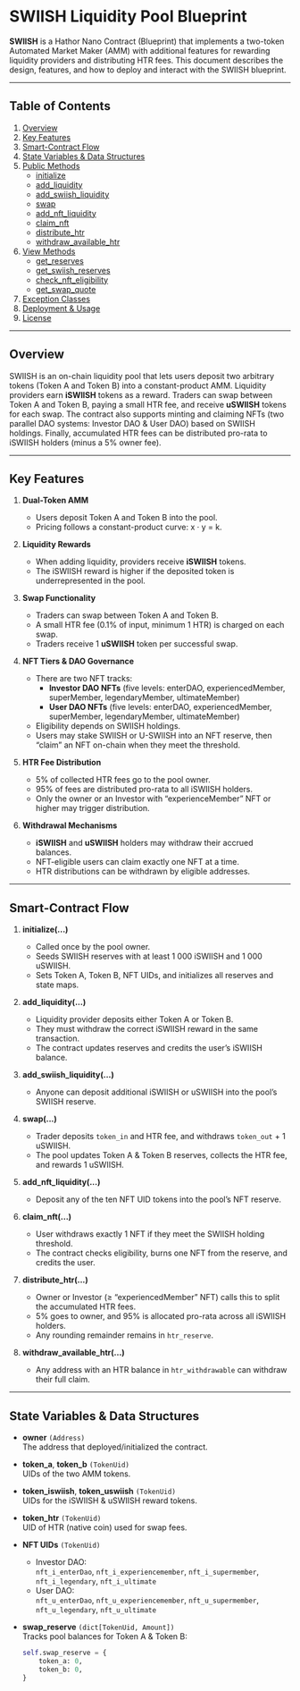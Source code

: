 # SWIISH Liquidity Pool Blueprint

**SWIISH** is a Hathor Nano Contract (Blueprint) that implements a two-token Automated Market Maker (AMM) with additional features for rewarding liquidity providers and distributing HTR fees. This document describes the design, features, and how to deploy and interact with the SWIISH blueprint.

---

## Table of Contents

1. [Overview](#overview)  
2. [Key Features](#key-features)  
3. [Smart-Contract Flow](#smart-contract-flow)  
4. [State Variables & Data Structures](#state-variables--data-structures)  
5. [Public Methods](#public-methods)  
   - [initialize](#initialize)  
   - [add_liquidity](#add_liquidity)  
   - [add_swiish_liquidity](#add_swiish_liquidity)  
   - [swap](#swap)  
   - [add_nft_liquidity](#add_nft_liquidity)  
   - [claim_nft](#claim_nft)  
   - [distribute_htr](#distribute_htr)  
   - [withdraw_available_htr](#withdraw_available_htr)  
6. [View Methods](#view-methods)  
   - [get_reserves](#get_reserves)  
   - [get_swiish_reserves](#get_swiish_reserves)  
   - [check_nft_eligibility](#check_nft_eligibility)  
   - [get_swap_quote](#get_swap_quote)  
7. [Exception Classes](#exception-classes)  
8. [Deployment & Usage](#deployment--usage)  
9. [License](#license)  

---

## Overview

SWIISH is an on-chain liquidity pool that lets users deposit two arbitrary tokens (Token A and Token B) into a constant-product AMM. Liquidity providers earn **iSWIISH** tokens as a reward. Traders can swap between Token A and Token B, paying a small HTR fee, and receive **uSWIISH** tokens for each swap. The contract also supports minting and claiming NFTs (two parallel DAO systems: Investor DAO & User DAO) based on SWIISH holdings. Finally, accumulated HTR fees can be distributed pro-rata to iSWIISH holders (minus a 5% owner fee).

---

## Key Features

1. **Dual-Token AMM**  
   - Users deposit Token A and Token B into the pool.  
   - Pricing follows a constant-product curve: x · y = k.  

2. **Liquidity Rewards**  
   - When adding liquidity, providers receive **iSWIISH** tokens.  
   - The iSWIISH reward is higher if the deposited token is underrepresented in the pool.  

3. **Swap Functionality**  
   - Traders can swap between Token A and Token B.  
   - A small HTR fee (0.1% of input, minimum 1 HTR) is charged on each swap.  
   - Traders receive 1 **uSWIISH** token per successful swap.  

4. **NFT Tiers & DAO Governance**  
   - There are two NFT tracks:  
     - **Investor DAO NFTs** (five levels: enterDAO, experiencedMember, superMember, legendaryMember, ultimateMember)  
     - **User DAO NFTs** (five levels: enterDAO, experiencedMember, superMember, legendaryMember, ultimateMember)  
   - Eligibility depends on SWIISH holdings.  
   - Users may stake SWIISH or U-SWIISH into an NFT reserve, then “claim” an NFT on-chain when they meet the threshold.

5. **HTR Fee Distribution**  
   - 5% of collected HTR fees go to the pool owner.  
   - 95% of fees are distributed pro-rata to all iSWIISH holders.  
   - Only the owner or an Investor with “experienceMember” NFT or higher may trigger distribution.  

6. **Withdrawal Mechanisms**  
   - **iSWIISH** and **uSWIISH** holders may withdraw their accrued balances.  
   - NFT-eligible users can claim exactly one NFT at a time.  
   - HTR distributions can be withdrawn by eligible addresses.

---

## Smart-Contract Flow

1. **initialize(...)**  
   - Called once by the pool owner.  
   - Seeds SWIISH reserves with at least 1 000 iSWIISH and 1 000 uSWIISH.  
   - Sets Token A, Token B, NFT UIDs, and initializes all reserves and state maps.

2. **add_liquidity(...)**  
   - Liquidity provider deposits either Token A or Token B.  
   - They must withdraw the correct iSWIISH reward in the same transaction.  
   - The contract updates reserves and credits the user’s iSWIISH balance.

3. **add_swiish_liquidity(...)**  
   - Anyone can deposit additional iSWIISH or uSWIISH into the pool’s SWIISH reserve.  

4. **swap(...)**  
   - Trader deposits `token_in` and HTR fee, and withdraws `token_out` + 1 uSWIISH.  
   - The pool updates Token A & Token B reserves, collects the HTR fee, and rewards 1 uSWIISH.

5. **add_nft_liquidity(...)**  
   - Deposit any of the ten NFT UID tokens into the pool’s NFT reserve.  

6. **claim_nft(...)**  
   - User withdraws exactly 1 NFT if they meet the SWIISH holding threshold.  
   - The contract checks eligibility, burns one NFT from the reserve, and credits the user.

7. **distribute_htr(...)**  
   - Owner or Investor (≥ “experiencedMember” NFT) calls this to split the accumulated HTR fees.  
   - 5% goes to owner, and 95% is allocated pro-rata across all iSWIISH holders.  
   - Any rounding remainder remains in `htr_reserve`.

8. **withdraw_available_htr(...)**  
   - Any address with an HTR balance in `htr_withdrawable` can withdraw their full claim.

---

## State Variables & Data Structures

- **owner** `(Address)`  
  The address that deployed/initialized the contract.

- **token_a**, **token_b** `(TokenUid)`  
  UIDs of the two AMM tokens.

- **token_iswiish**, **token_uswiish** `(TokenUid)`  
  UIDs for the iSWIISH & uSWIISH reward tokens.

- **token_htr** `(TokenUid)`  
  UID of HTR (native coin) used for swap fees.

- **NFT UIDs** `(TokenUid)`  
  - Investor DAO:  
    `nft_i_enterDao`, `nft_i_experiencemember`, `nft_i_supermember`, `nft_i_legendary`, `nft_i_ultimate`  
  - User DAO:  
    `nft_u_enterDao`, `nft_u_experiencemember`, `nft_u_supermember`, `nft_u_legendary`, `nft_u_ultimate`

- **swap_reserve** `(dict[TokenUid, Amount])`  
  Tracks pool balances for Token A & Token B:  
  ```python
  self.swap_reserve = {
      token_a: 0,
      token_b: 0,
  }
